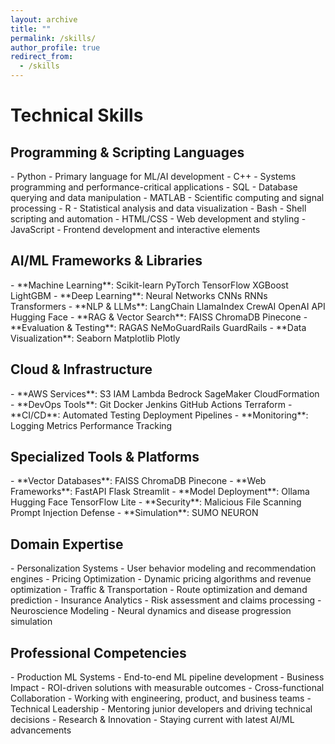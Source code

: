 ```yaml
---
layout: archive
title: ""
permalink: /skills/
author_profile: true
redirect_from:
  - /skills
---
```


# Technical Skills

## Programming & Scripting Languages
<div class="skill-section">
- <span class="skill-badge">Python</span> - Primary language for ML/AI development
- <span class="skill-badge">C++</span> - Systems programming and performance-critical applications
- <span class="skill-badge">SQL</span> - Database querying and data manipulation
- <span class="skill-badge">MATLAB</span> - Scientific computing and signal processing
- <span class="skill-badge">R</span> - Statistical analysis and data visualization
- <span class="skill-badge">Bash</span> - Shell scripting and automation
- <span class="skill-badge">HTML/CSS</span> - Web development and styling
- <span class="skill-badge">JavaScript</span> - Frontend development and interactive elements
</div>

## AI/ML Frameworks & Libraries
<div class="skill-section">
- **Machine Learning**: <span class="tech-tag">Scikit-learn</span> <span class="tech-tag">PyTorch</span> <span class="tech-tag">TensorFlow</span> <span class="tech-tag">XGBoost</span> <span class="tech-tag">LightGBM</span>
- **Deep Learning**: <span class="tech-tag">Neural Networks</span> <span class="tech-tag">CNNs</span> <span class="tech-tag">RNNs</span> <span class="tech-tag">Transformers</span>
- **NLP & LLMs**: <span class="tech-tag">LangChain</span> <span class="tech-tag">LlamaIndex</span> <span class="tech-tag">CrewAI</span> <span class="tech-tag">OpenAI API</span> <span class="tech-tag">Hugging Face</span>
- **RAG & Vector Search**: <span class="tech-tag">FAISS</span> <span class="tech-tag">ChromaDB</span> <span class="tech-tag">Pinecone</span>
- **Evaluation & Testing**: <span class="tech-tag">RAGAS</span> <span class="tech-tag">NeMoGuardRails</span> <span class="tech-tag">GuardRails</span>
- **Data Visualization**: <span class="tech-tag">Seaborn</span> <span class="tech-tag">Matplotlib</span> <span class="tech-tag">Plotly</span>
</div>

## Cloud & Infrastructure
<div class="skill-section">
- **AWS Services**: <span class="tech-tag">S3</span> <span class="tech-tag">IAM</span> <span class="tech-tag">Lambda</span> <span class="tech-tag">Bedrock</span> <span class="tech-tag">SageMaker</span> <span class="tech-tag">CloudFormation</span>
- **DevOps Tools**: <span class="tech-tag">Git</span> <span class="tech-tag">Docker</span> <span class="tech-tag">Jenkins</span> <span class="tech-tag">GitHub Actions</span> <span class="tech-tag">Terraform</span>
- **CI/CD**: <span class="tech-tag">Automated Testing</span> <span class="tech-tag">Deployment Pipelines</span>
- **Monitoring**: <span class="tech-tag">Logging</span> <span class="tech-tag">Metrics</span> <span class="tech-tag">Performance Tracking</span>
</div>

## Specialized Tools & Platforms
<div class="skill-section">
- **Vector Databases**: <span class="tech-tag">FAISS</span> <span class="tech-tag">ChromaDB</span> <span class="tech-tag">Pinecone</span>
- **Web Frameworks**: <span class="tech-tag">FastAPI</span> <span class="tech-tag">Flask</span> <span class="tech-tag">Streamlit</span>
- **Model Deployment**: <span class="tech-tag">Ollama</span> <span class="tech-tag">Hugging Face</span> <span class="tech-tag">TensorFlow Lite</span>
- **Security**: <span class="tech-tag">Malicious File Scanning</span> <span class="tech-tag">Prompt Injection Defense</span>
- **Simulation**: <span class="tech-tag">SUMO</span> <span class="tech-tag">NEURON</span>
</div>

## Domain Expertise
<div class="skill-section">
- <span class="skill-badge">Personalization Systems</span> - User behavior modeling and recommendation engines
- <span class="skill-badge">Pricing Optimization</span> - Dynamic pricing algorithms and revenue optimization
- <span class="skill-badge">Traffic & Transportation</span> - Route optimization and demand prediction
- <span class="skill-badge">Insurance Analytics</span> - Risk assessment and claims processing
- <span class="skill-badge">Neuroscience Modeling</span> - Neural dynamics and disease progression simulation
</div>

## Professional Competencies
<div class="skill-section">
- <span class="skill-badge">Production ML Systems</span> - End-to-end ML pipeline development
- <span class="skill-badge">Business Impact</span> - ROI-driven solutions with measurable outcomes
- <span class="skill-badge">Cross-functional Collaboration</span> - Working with engineering, product, and business teams
- <span class="skill-badge">Technical Leadership</span> - Mentoring junior developers and driving technical decisions
- <span class="skill-badge">Research & Innovation</span> - Staying current with latest AI/ML advancements
</div>
